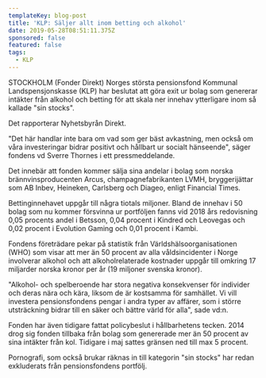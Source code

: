 ```yaml
---
templateKey: blog-post
title: 'KLP: Säljer allt inom betting och alkohol'
date: 2019-05-28T08:51:11.375Z
sponsored: false
featured: false
tags:
  - KLP
---
```

STOCKHOLM (Fonder Direkt) Norges största pensionsfond Kommunal Landspensjonskasse (KLP) har beslutat att göra exit ur bolag som genererar intäkter från alkohol och betting för att skala ner innehav ytterligare inom så kallade "sin stocks".



Det rapporterar Nyhetsbyrån Direkt.



"Det här handlar inte bara om vad som ger bäst avkastning, men också om våra investeringar bidrar positivt och hållbart ur socialt hänseende", säger fondens vd Sverre Thornes i ett pressmeddelande.



Det innebär att fonden kommer sälja sina andelar i bolag som norska brännvinsproducenten Arcus, champagnefabrikanten LVMH, bryggerijättar som AB Inbev, Heineken, Carlsberg och Diageo, enligt Financial Times.



Bettinginnehavet uppgår till några tiotals miljoner. Bland de innehav i 50 bolag som nu kommer försvinna ur portföljen fanns vid 2018 års redovisning 0,05 procents andel i Betsson, 0,04 procent i Kindred och Leovegas och 0,02 procent i Evolution Gaming och 0,01 procent i Kambi.



Fondens företrädare pekar på statistik från Världshälsoorganisationen (WHO) som visar att mer än 50 procent av alla våldsincidenter i Norge involverar alkohol och att alkoholrelaterade kostnader uppgår till omkring 17 miljarder norska kronor per år (19 miljoner svenska kronor).



"Alkohol- och spelberoende har stora negativa konsekvenser för individer och deras nära och kära, liksom de är kostsamma för samhället. Vi vill investera pensionsfondens pengar i andra typer av affärer, som i större utsträckning bidrar till en säker och bättre värld för alla", sade vd:n.



Fonden har även tidigare fattat policybeslut i hållbarhetens tecken. 2014 drog sig fonden tillbaka från bolag som genererade mer än 50 procent av sina intäkter från kol. Tidigare i maj sattes gränsen ned till max 5 procent.



Pornografi, som också brukar räknas in till kategorin "sin stocks" har redan exkluderats från pensionsfondens portfölj.
